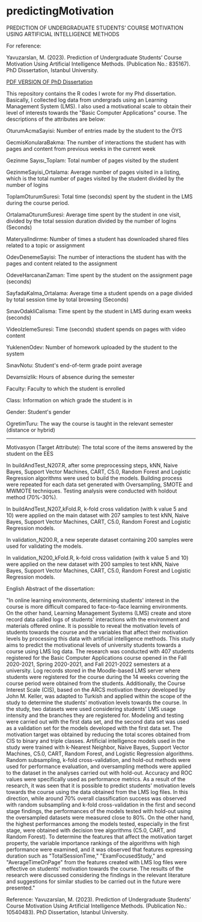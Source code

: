 # predictingMotivation
PREDICTION OF UNDERGRADUATE STUDENTS’ COURSE MOTIVATION USING ARTIFICIAL INTELLIGENCE METHODS

For reference: 

Yavuzarslan, M. (2023). Prediction of Undergraduate Students’ Course Motivation Using Artificial Intelligence Methods. (Publication No.: 835167). PhD Dissertation, Istanbul University.

[PDF VERSION OF PhD Dissertation](https://www.researchgate.net/profile/Mithat-Yavuzarslan/publication/376456403_Yapay_Zeka_Yontemleri_ile_Universite_Ogrencilerinin_Ders_Motivasyonlarinin_Tahmin_Edilmesi_PREDICTION_OF_UNDERGRADUATE_STUDENTS'_COURSE_MOTIVATION_USING_ARTIFICIAL_INTELLIGENCE_METHODS/links/6579703a6610947889c34ad9/Yapay-Zeka-Yoentemleri-ile-Ueniversite-Oegrencilerinin-Ders-Motivasyonlarinin-Tahmin-Edilmesi-PREDICTION-OF-UNDERGRADUATE-STUDENTS-COURSE-MOTIVATION-USING-ARTIFICIAL-INTELLIGENCE-METHODS.pdf)


This repository contains the R codes I wrote for my Phd dissertation. Basically, I collected log data from undergrads using an Learning Management System (LMS).
I also used a motivational scale to obtain their level of interests towards the "Basic Computer Applications" course. The descriptions of the attributes are below:


OturumAcmaSayisi: Number of entries made by the student to the ÖYS

GecmisKonularaBakma: The number of interactions the student has with pages and content from previous weeks in the current week

Gezinme Sayısı_Toplam: Total number of pages visited by the student

GezinmeSayisi_Ortalama: Average number of pages visited in a listing, which is the total number of pages visited by the student divided by the number of logins

ToplamOturumSuresi: Total time (seconds) spent by the student in the LMS during the course period.

OrtalamaOturumSuresi: Average time spent by the student in one visit, divided by the total session duration divided by the number of logins (Seconds)

MateryalIndirme: Number of times a student has downloaded shared files related to a topic or assignment

OdevDenemeSayisi: The number of interactions the student has with the pages and content related to the assignment

OdeveHarcananZaman: Time spent by the student on the assignment page (seconds)

SayfadaKalma_Ortalama: Average time a student spends on a page divided by total session time by total browsing (Seconds)

SınavOdakliCalisma: Time spent by the student in LMS during exam weeks (seconds)

VideoIzlemeSuresi: Time (seconds) student spends on pages with video content

YuklenenOdev: Number of homework uploaded by the student to the system

SınavNotu: Student's end-of-term grade point average

Devamsizlik: Hours of absence during the semester

Faculty: Faculty to which the student is enrolled

Class: Information on which grade the student is in

Gender: Student's gender

OgretimTuru: The way the course is taught in the relevant semester (distance or hybrid)

________________________________________
Motivasyon (Target Attribute): The total score of the items answered by the student on the EES


In buildAndTest_N207.R, after some preprocessing steps, kNN, Naive Bayes, Support Vector Machines, CART, C5.0, Random Forest and Logistic Regression algorithms were used to build the models.
Building process were repeated for each data set generated with Oversampling, SMOTE and MWMOTE techniques. Testing analysis were conducted with holdout method (70%-30%).

In buildAndTest_N207_kFold.R, k-fold cross validation (with k value 5 and 10) were applied on the main dataset with 207 samples to test kNN, Naive Bayes, Support Vector Machines, CART, C5.0, Random Forest and Logistic Regression models.


In validation_N200.R, a new seperate dataset containing 200 samples were used for validating the models.

In validation_N200_kFold.R, k-fold cross validation (with k value 5 and 10) were applied on the new dataset with 200 samples to test kNN, Naive Bayes, Support Vector Machines, CART, C5.0, Random Forest and Logistic Regression models.

English Abstract of the dissertation:

"In online learning environments, determining students' interest in the course is more difficult compared to face-to-face learning environments. On the other hand, Learning Management Systems (LMS) create and store record data called logs of students' interactions with the environment and materials offered online. It is possible to reveal the motivation levels of students towards the course and the variables that affect their motivation levels by processing this data with artificial intelligence methods. This study aims to predict the motivational levels of university students towards a course using LMS log data. The research was conducted with 407 students registered for the Basic Computer Applications course opened in the Fall 2020-2021, Spring 2020-2021, and Fall 2021-2022 semesters at a university. Log records stored in the Moodle-based LMS server where students were registered for the course during the 14 weeks covering the course period were obtained from the students. Additionally, the Course Interest Scale (CIS), based on the ARCS motivation theory developed by John M. Keller, was adapted to Turkish and applied within the scope of the study to determine the students' motivation levels towards the course. 
In the study, two datasets were used considering students' LMS usage intensity and the branches they are registered for. Modeling and testing were carried out with the first data set, and the second data set was used as a validation set for the models developed with the first data set. The motivation target was obtained by reducing the total scores obtained from CIS to binary and triple classes. Artificial intelligence models used in the study were trained with k-Nearest Neighbor, Naive Bayes, Support Vector Machines, C5.0, CART, Random Forest, and Logistic Regression algorithms. Random subsampling, k-fold cross-validation, and hold-out methods were used for performance evaluation, and oversampling methods were applied to the dataset in the analyses carried out with hold-out. Accuracy and ROC values were specifically used as performance metrics.
As a result of the research, it was seen that it is possible to predict students' motivation levels towards the course using the data obtained from the LMS log files. In this direction, while around 70% overall classification success was observed with random subsampling and k-fold cross-validation in the first and second stage findings, the performances of the models tested with hold-out using the oversampled datasets were measured close to 80%. On the other hand, the highest performances among the models tested, especially in the first stage, were obtained with decision tree algorithms (C5.0, CART, and Random Forest). To determine the features that affect the motivation target property, the variable importance rankings of the algorithms with high performance were examined, and it was observed that features expressing duration such as "TotalSessionTime," "ExamFocusedStudy," and "AverageTimeOnPage" from the features created with LMS log files were effective on students' motivation towards the course. The results of the research were discussed considering the findings in the relevant literature and suggestions for similar studies to be carried out in the future were presented."

Reference:
Yavuzarslan, M. (2023). Prediction of Undergraduate Students’ Course Motivation Using Artificial Intelligence Methods. (Publication No.: 10540483). PhD Dissertation, Istanbul University.



